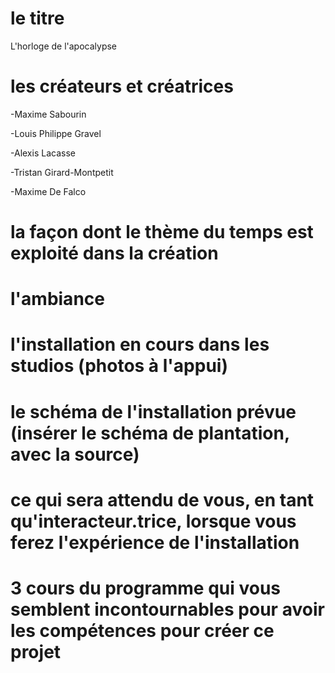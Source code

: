 # le titre
L'horloge de l'apocalypse

# les créateurs et créatrices

-Maxime Sabourin

-Louis Philippe Gravel

-Alexis Lacasse

-Tristan Girard-Montpetit

-Maxime De Falco

# la façon dont le thème du temps est exploité dans la création


# l'ambiance

# l'installation en cours dans les studios (photos à l'appui)

# le schéma de l'installation prévue (insérer le schéma de plantation, avec la source)

# ce qui sera attendu de vous, en tant qu'interacteur.trice, lorsque vous ferez l'expérience de l'installation

# 3 cours du programme qui vous semblent incontournables pour avoir les compétences pour créer ce projet



